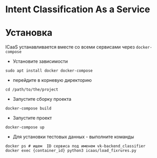 # Intent Classification As a Service

# Установка
ICaaS устанавливается вместе со всеми сервисами через `docker-compose`

- Установите зависимости
```
sudo apt install docker docker-compose
```
- перейдите в корневую директорию
```
cd /path/to/the/project
```
- Запустите сборку проекта
```
docker-compose build
```
- Запустите проект
```
docker-compose up
```
- Для установки тестовых данных - выполните команды
```
docker ps # ищем  ID сервиса под именем vk-backend_classifier
docker exec {container_id} python3 icaas/load_fixrures.py
```